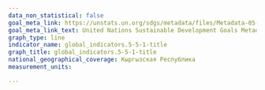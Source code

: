```yaml
---
data_non_statistical: false
goal_meta_link: https://unstats.un.org/sdgs/metadata/files/Metadata-05-05-01.pdf
goal_meta_link_text: United Nations Sustainable Development Goals Metadata (PDF 4.0 MB)
graph_type: line
indicator_name: global_indicators.5-5-1-title
graph_title: global_indicators.5-5-1-title
national_geographical_coverage: Кыргызская Республика
measurement_units: 

---
```

